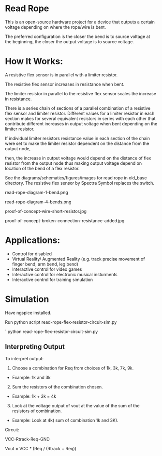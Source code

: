 # Read Rope 

This is an open-source hardware project for a device that outputs a certain voltage depending on where the rope/wire is bent.

The preferred configuration is the closer the bend is to source voltage at the beginning, the closer the output voltage is to source voltage.

# How It Works:

A resistive flex sensor is in parallel with a limiter resistor.

The resistive flex sensor increases in resistance when bent.

The limiter resistor in parallel to the resistive flex sensor scales the increase in resistance.

There is a series chain of sections of a parallel combination of a resistive flex sensor and limiter resistor.
Different values for a limiter resistor in each section makes for several equivalent resistors in series with each other
that contribute different increases in output voltage when bent depending on the limiter resistor.

If individual limiter resistors resistance value in each section of the chain were set to make 
the limiter resistor dependent on the distance from the output node,

then, the increase in output voltage would depend on the distance of flex resistor from the output node
thus making output voltage depend on location of the bend of a flex resistor.

See the diagrams/schematics/figures/images for read rope in old_base directory.
The resistive flex sensor by Spectra Symbol replaces the switch.

read-rope-diagram-1-bend.png

read-rope-diagram-4-bends.png

proof-of-concept-wire-short-resistor.jpg

proof-of-concept-broken-connection-resistance-added.jpg

# Applications:
 - Control for disabled 
 - Virtual Reality/ Augmented Reality (e.g. track precise movement of finger bend, arm bend, leg bend)
 - Interactive control for video games
 - Interactive control for electronic musical insturments
 - Interactive control for training simulation

# Simulation

Have ngspice installed.

Run python script read-rope-flex-resistor-circuit-sim.py

` python read-rope-flex-resistor-circuit-sim.py

## Interpreting Output

To interpret output:

1. Choose a combination for Req from choices of 1k, 3k, 7k, 9k. 
  - Example: 1k and 3k

2. Sum the resistors of the combination chosen.
  - Example: 1k + 3k = 4k 

3. Look at the voltage output of vout at the value of the sum of the resistors of combination.
  - Example: Look at 4k( sum of combination 1k and 3K).
  
Circuit:

VCC-Rtrack-Req-GND
 
Vout = VCC * (Req / (Rtrack + Req))
